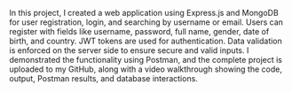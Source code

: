 <p>In this project, I created a web application using Express.js and MongoDB for user registration, login, and searching by username or email. Users can register with fields like username, password, full name, gender, date of birth, and country. JWT tokens are used for authentication. Data validation is enforced on the server side to ensure secure and valid inputs. I demonstrated the functionality using Postman, and the complete project is uploaded to my GitHub, along with a video walkthrough showing the code, output, Postman results, and database interactions.</p>
